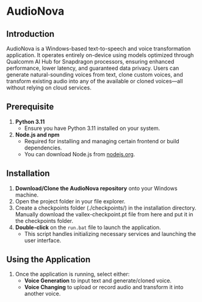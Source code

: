 # AudioNova

## Introduction
AudioNova is a Windows-based text-to-speech and voice transformation application. It operates entirely on-device using models optimized through Qualcomm AI Hub for Snapdragon processors, ensuring enhanced performance, lower latency, and guaranteed data privacy. Users can generate natural-sounding voices from text, clone custom voices, and transform existing audio into any of the available or cloned voices—all without relying on cloud services.

## Prerequisite
1. **Python 3.11**  
   - Ensure you have Python 3.11 installed on your system.
2. **Node.js and npm**  
   - Required for installing and managing certain frontend or build dependencies.  
   - You can download Node.js from [nodejs.org](https://nodejs.org/).

## Installation
1. **Download/Clone the AudioNova repository** onto your Windows machine.
2. Open the project folder in your file explorer.
3. Create a checkpoints folder (./checkpoints/) in the installation directory. Manually download the vallex-checkpoint.pt file from here and put it in the checkpoints folder.
4. **Double-click** on the `run.bat` file to launch the application.  
   - This script handles initializing necessary services and launching the user interface.
## Using the Application
1. Once the application is running, select either:
   - **Voice Generation** to input text and generate/cloned voice.
   - **Voice Changing** to upload or record audio and transform it into another voice.






